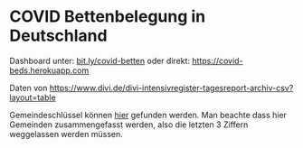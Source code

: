 # COVID Bettenbelegung in Deutschland

Dashboard unter: [bit.ly/covid-betten](https://www.bit.ly/covid-betten) oder direkt: https://covid-beds.herokuapp.com 

Daten von https://www.divi.de/divi-intensivregister-tagesreport-archiv-csv?layout=table

Gemeindeschlüssel können [hier](https://www.riserid.eu/data/user_upload/downloads/info-pdf.s/Diverses/Liste-Amtlicher-Gemeindeschluessel-AGS-2015.pdf) gefunden werden. Man beachte dass hier Gemeinden zusammengefasst werden, also die letzten 3 Ziffern weggelassen werden müssen. 

